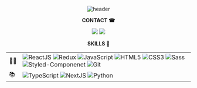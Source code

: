 <!--
**vnfdusdl/vnfdusdl** is a ✨ _special_ ✨ repository because its `README.md` (this file) appears on your GitHub profile.

Here are some ideas to get you started:

- 🔭 I’m currently working on ...
- 🌱 I’m currently learning ...
- 👯 I’m looking to collaborate on ...
- 🤔 I’m looking for help with ...
- 💬 Ask me about ...
- 📫 How to reach me: ...
- 😄 Pronouns: ...
- ⚡ Fun fact: ...
-->

<!-- 헤더 -->
<div align=center> 
  
  ![header](https://capsule-render.vercel.app/api?type=waving&color=auto&height=200&section=header&text=Read%20me,%20choyeon!&fontSize=70) 
  
</div>
  

  <div align=center>
   <b> CONTACT ☎<b>
   <p>
      <a href="https://choyeon-dev.tistory.com/"><img src="https://img.shields.io/badge/Tistory-000000?style=flat-square&logo=Tistory&logoColor=white"/></a>
     <a href="mailto:vnfdusdl@gmail.com"><img src="https://img.shields.io/badge/Gmail-EA4335?style=flat-square&logo=Gmail&logoColor=white"/></a>
   </p>
     </div>
     
     
<div align=center>
  <b> SKILLS 🎨</b>
  <table>
    <tbody>
        <tr>
            <td>👩‍💻</td>
            <td>
                <img alt='ReactJS' src="https://img.shields.io/badge/React-61DAFB?style=flat-square&logo=React&logoColor=white"/>
                <img alt='Redux' src="https://img.shields.io/badge/Redux-764ABC?style=flat-square&logo=Redux&logoColor=white"/>
                <img alt='JavaScript' src="https://img.shields.io/badge/JavaScript-F7DF1E?style=flat-square&logo=JavaScript&logoColor=white"/>
                <img alt='HTML5' src="https://img.shields.io/badge/HTML5-E34F26?style=flat-square&logo=HTML5&logoColor=white"/>
                <img alt='CSS3' src="https://img.shields.io/badge/CSS3-1572B6?style=flat-square&logo=CSS3&logoColor=white"/>
                <img alt='Sass' src="https://img.shields.io/badge/Sass-CC6699?style=flat-square&logo=Sass&logoColor=white"/>
                <img alt='Styled-Componenet' src="https://img.shields.io/badge/styled-components-DB7093?style=flat-square&logo=styled-components&logoColor=white"/>
               <img alt='Git' src="https://img.shields.io/badge/Git-F05032?style=flat-square&logo=Git&logoColor=white"/>
            </td>
        </tr>
        <tr>
            <td>📚</td>
            <td>
               <img alt='TypeScript' src="https://img.shields.io/badge/typescript-%23007ACC.svg?style=flat&logo=typescript&logoColor=white"/>
               <img alt='NextJS' src="https://img.shields.io/badge/Next-black?style=flat&logo=next.js&logoColor=white"/>
               <img alt='Python' src="https://img.shields.io/badge/python-3670A0?style=flat&logo=python&logoColor=ffdd54"/>
            </td>
        </tr>
    </tbody>
  </table>
</div>
     

<div align=center>
  
<!-- [![Top Langs](https://github-readme-stats.vercel.app/api/top-langs/?username=vnfdusdl&layout=compact)](https://github.com/vnfdusdl/github-readme-stats) -->
  
</div>
